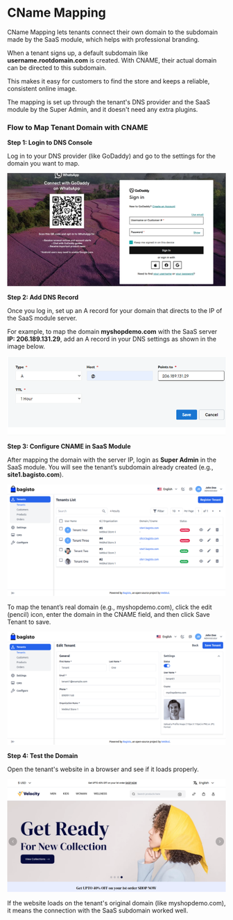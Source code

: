 # CName Mapping

CName Mapping lets tenants connect their own domain to the subdomain made by the SaaS module, which helps with professional branding.

When a tenant signs up, a default subdomain like **username.rootdomain.com** is created. With CNAME, their actual domain can be directed to this subdomain.

This makes it easy for customers to find the store and keeps a reliable, consistent online image.

The mapping is set up through the tenant's DNS provider and the SaaS module by the Super Admin, and it doesn't need any extra plugins.

### Flow to Map Tenant Domain with CNAME

**Step 1: Login to DNS Console**

Log in to your DNS provider (like GoDaddy) and go to the settings for the domain you want to map.

![Template](../../assets/2.2.0/images/multi-tenant-ecommerce/1-godaddy.png)

**Step 2: Add DNS Record**

Once you log in, set up an A record for your domain that directs to the IP of the SaaS module server.

For example, to map the domain **myshopdemo.com** with the SaaS server **IP: 206.189.131.29**, add an A record in your DNS settings as shown in the image below.

![Template](../../assets/2.2.0/images/multi-tenant-ecommerce/2-dns-record.png)

**Step 3: Configure CNAME in SaaS Module**

After mapping the domain with the server IP, login as **Super Admin** in the SaaS module. You will see the tenant’s subdomain already created (e.g., **site1.bagisto.com**).

![Template](../../assets/2.2.0/images/multi-tenant-ecommerce/3-super-tenants.png)

To map the tenant’s real domain (e.g., myshopdemo.com), click the edit (pencil) icon, enter the domain in the CNAME field, and then click Save Tenant to save. 

![Template](../../assets/2.2.0/images/multi-tenant-ecommerce/4-edit-tenant.png)

**Step 4: Test the Domain**

Open the tenant's website in a browser and see if it loads properly.

![Template](../../assets/2.2.0/images/multi-tenant-ecommerce/5-tenant-store.png)

If the website loads on the tenant's original domain (like myshopdemo.com), it means the connection with the SaaS subdomain worked well.

